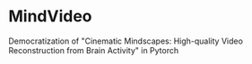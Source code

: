# MindVideo
Democratization of "Cinematic Mindscapes: High-quality Video Reconstruction from Brain Activity" in Pytorch
